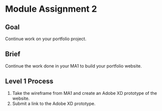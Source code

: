 # Module Assignment 2

## Goal

Continue work on your portfolio project.

## Brief

Continue the work done in your MA1 to build your portfolio website.

## Level 1 Process
1.	Take the wireframe from MA1 and create an Adobe XD prototype of the website.
2.	Submit a link to the Adobe XD prototype.
